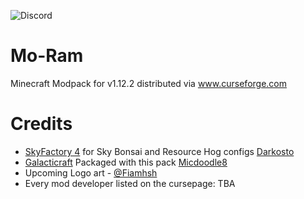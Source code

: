 ![Discord](https://img.shields.io/discord/708789079042424982?style=plastic)
# Mo-Ram
Minecraft Modpack for v1.12.2 distributed via www.curseforge.com


# Credits
 - [SkyFactory 4](https://www.curseforge.com/minecraft/modpacks/skyfactory-4) for Sky Bonsai and Resource Hog configs [Darkosto](https://www.twitch.tv/darkosto)
 - [Galacticraft](https://micdoodle8.com/mods/galacticraft/downloads) Packaged with this pack [Micdoodle8](https://micdoodle8.com/mods/galacticraft)
 - Upcoming Logo art - [@Fiamhsh](https://twitter.com/fiamhsh)
 - Every mod developer listed on the cursepage: TBA

